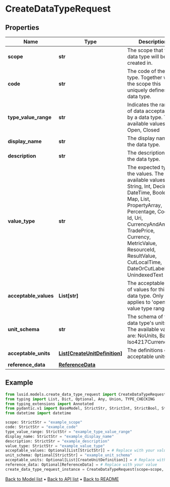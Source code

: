 # CreateDataTypeRequest

## Properties
Name | Type | Description | Notes
------------ | ------------- | ------------- | -------------
**scope** | **str** | The scope that the data type will be created in. | 
**code** | **str** | The code of the data type. Together with the scope this uniquely defines the data type. | 
**type_value_range** | **str** | Indicates the range of data acceptable by a data type. The available values are: Open, Closed | 
**display_name** | **str** | The display name of the data type. | 
**description** | **str** | The description of the data type. | 
**value_type** | **str** | The expected type of the values. The available values are: String, Int, Decimal, DateTime, Boolean, Map, List, PropertyArray, Percentage, Code, Id, Uri, CurrencyAndAmount, TradePrice, Currency, MetricValue, ResourceId, ResultValue, CutLocalTime, DateOrCutLabel, UnindexedText | 
**acceptable_values** | **List[str]** | The acceptable set of values for this data type. Only applies to &#39;open&#39; value type range. | [optional] 
**unit_schema** | **str** | The schema of the data type&#39;s units. The available values are: NoUnits, Basic, Iso4217Currency | [optional] 
**acceptable_units** | [**List[CreateUnitDefinition]**](CreateUnitDefinition.md) | The definitions of the acceptable units. | [optional] 
**reference_data** | [**ReferenceData**](ReferenceData.md) |  | [optional] 
## Example

```python
from lusid.models.create_data_type_request import CreateDataTypeRequest
from typing import List, Dict, Optional, Any, Union, TYPE_CHECKING
from typing_extensions import Annotated
from pydantic.v1 import BaseModel, StrictStr, StrictInt, StrictBool, StrictFloat, StrictBytes, Field, validator, ValidationError, conlist, constr
from datetime import datetime

scope: StrictStr = "example_scope"
code: StrictStr = "example_code"
type_value_range: StrictStr = "example_type_value_range"
display_name: StrictStr = "example_display_name"
description: StrictStr = "example_description"
value_type: StrictStr = "example_value_type"
acceptable_values: Optional[List[StrictStr]] = # Replace with your value
unit_schema: Optional[StrictStr] = "example_unit_schema"
acceptable_units: Optional[List[CreateUnitDefinition]] = # Replace with your value
reference_data: Optional[ReferenceData] = # Replace with your value
create_data_type_request_instance = CreateDataTypeRequest(scope=scope, code=code, type_value_range=type_value_range, display_name=display_name, description=description, value_type=value_type, acceptable_values=acceptable_values, unit_schema=unit_schema, acceptable_units=acceptable_units, reference_data=reference_data)

```

[Back to Model list](../README.md#documentation-for-models) &#8226; [Back to API list](../README.md#documentation-for-api-endpoints) &#8226; [Back to README](../README.md)

